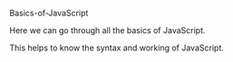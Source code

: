 Basics-of-JavaScript

Here we can go through all the basics of JavaScript.

This helps to know the syntax and working of JavaScript.
